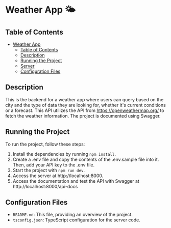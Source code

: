 # Weather App 🌤️

## Table of Contents

- [Weather App](#weather-app)
  - [Table of Contents](#table-of-contents)
  - [Description](#description)
  - [Running the Project](#running-the-project)
  - [Server](#server)
  - [Configuration Files](#configuration-files)

## Description 

This is the backend for a weather app where users can query based on the city and the type of data they are looking for, whether it's current conditions or a forecast. This API utilizes the API from https://openweathermap.org/ to fetch the weather information. 
The project is documented using Swagger.   

## Running the Project

To run the project, follow these steps:

1. Install the dependencies by running `npm install`.
2. Create a .env file and copy the contents of the .env.sample file into it. Then, add your API key to the .env file.
3. Start the project with `npm run dev`.
4. Access the server at http://localhost:8000.
5. Access the documentation and test the API with Swagger at http://localhost:8000/api-docs

## Configuration Files

- `README.md`: This file, providing an overview of the project.
- `tsconfig.json`: TypeScript configuration for the server code.